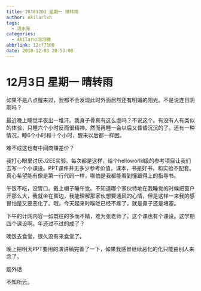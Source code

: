 ```yaml
---
title: 20181203 星期一 晴转雨
author: Akilarlxh
tags:
  - 流水账
categories:
  - Akilarの泡泡糖
abbrlink: 12cf7100
date: 2018-12-03 20:53:00
---
```

# 12月3日 星期一 晴转雨

如果不是八点醒来过，我都不会发现此时外面居然还有明媚的阳光。不是说连日阴雨吗？

最近晚上睡觉半夜出一堆汗。我身子骨真有这么虚吗？不说这个。有没有人有类似的体验，只睡六个小时反而很精神。然而再睡一会以后又昏昏沉沉的了。还有一种情况，睡6个小时和十个小时，醒来以后都一样困。

难不成这也有中间商赚差价？

我打心眼里讨厌J2EE实验。每次都是这样，给个helloworld级的参考项目让我们去写一个小课设。PPT课件并无多少参考价值，课本，书是好书，和实验不配套。真心希望能有像是第一行代码一样，哪怕是我都能看到懂跟得上的指导书。

午饭不吃，没胃口。戴上帽子睡午觉。不知道哪个家伙特地在我睡觉的时候把窗户开那么大，我就坐在窗边，我能理解那家伙想要通风的心情，但是这样一来我的感冒怕是又要恶化了。哦，今天起来时喉咙已经不疼了，就是鼻子还是堵塞。

下午的计网内容一如既往的多而不精，难为张老师了。这个课也有个课设。这学期四个课设啊。年还过不过的成了？

晚饭去食堂，很久没有来食堂了。

晚上把明天PPT要用的演讲稿完善了一下，如果我感冒继续恶化的化只能由别人来念了。

题外话

不知所云。